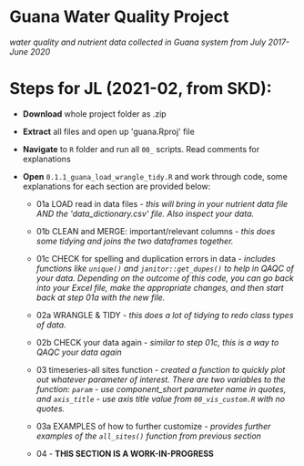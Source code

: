 # Guana Water Quality Project
*water quality and nutrient data collected in Guana system from July 2017-June 2020*

# Steps for JL (2021-02, from SKD):

- **Download** whole project folder as .zip
- **Extract** all files and open up 'guana.Rproj' file
- **Navigate** to `R` folder and run all `00_` scripts. Read comments for explanations
- **Open** `0.1.1_guana_load_wrangle_tidy.R` and work through code, some explanations for each section are provided below:

  - 01a LOAD read in data files - *this will bring in your nutrient data file AND the 'data_dictionary.csv' file. Also inspect your data.* 
  
  - 01b CLEAN and MERGE: important/relevant columns - *this does some tidying and joins the two dataframes together.*
  
  - 01c CHECK for spelling and duplication errors in data - *includes functions like `unique()` and `janitor::get_dupes()` to help in QAQC of your data. Depending on the outcome of this code, you can go back into your Excel file, make the appropriate changes, and then start back at step 01a with the new file.*
  
  - 02a WRANGLE & TIDY - *this does a lot of tidying to redo class types of data.*
  
  - 02b CHECK your data again - *similar to step 01c, this is a way to QAQC your data again*
  
  - 03 timeseries-all sites function - *created a function to quickly plot out whatever parameter of interest. There are two variables to the function: `param` - use component_short parameter name in quotes, and `axis_title` - use axis title value from `00_vis_custom.R` with no quotes.*
  
  - 03a EXAMPLES of how to further customize - *provides further examples of the `all_sites()` function from previous section*
  
  - 04 - **THIS SECTION IS A WORK-IN-PROGRESS**
